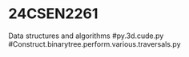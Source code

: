 # 24CSEN2261
Data structures and algorithms 
#py.3d.cude.py
#Construct.binarytree.perform.various.traversals.py
